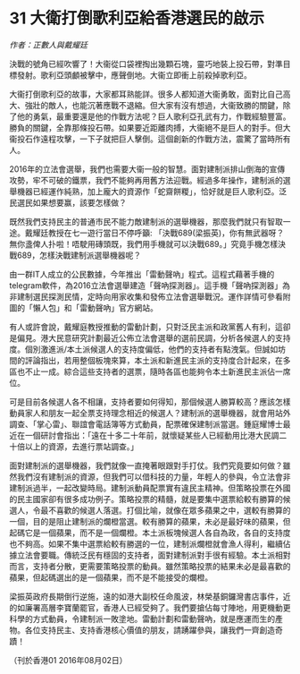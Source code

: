# 31 大衛打倒歌利亞給香港選民的啟示

_作者：正數人與戴耀廷_

決戰的號角已經吹響了！大衞從口袋裡掏出幾顆石塊，靈巧地裝上投石帶，對準目標發射。歌利亞頭顱被擊中，應聲倒地。大衞立即衝上前殺掉歌利亞。

大衞打倒歌利亞的故事，大家都耳熟能詳。很多人都知道大衞勇敢，面對比自己高大、強壯的敵人，也能沉著應戰不退縮。但大家有沒有想過，大衞致勝的關鍵，除了他的勇氣，最重要還是他的作戰方法呢？巨人歌利亞孔武有力，作戰經驗豐富。勝負的關鍵，全靠那條投石帶。如果要近距離肉搏，大衞絕不是巨人的對手。但大衞投石作遠程攻擊，一下子就把巨人擊倒。這個創新的作戰方法，震驚了當時所有人。

2016年的立法會選舉，我們也需要大衞一般的智慧。面對建制派排山倒海的宣傳攻勢，牢不可破的鐵票，我們不能夠再用舊方法迎戰。經過多年操作，建制派的選舉機器已經運作純熟，加上龐大的資源作「蛇齋餅糉」，恰好就是巨人歌利亞。泛民選民如果想要赢，該要怎樣做？

既然我們支持民主的普通巿民不能力敵建制派的選舉機器，那麼我們就只有智取一途。戴耀廷教授在七一遊行當日不停呼籲: 「決戰689(梁振英)，你有無武器呀？無你盞俾人扑啦！唔駛用磚頭既，我們用手機就可以決戰689。」究竟手機怎樣決戰689，怎樣決戰建制派選舉機器呢？

由一群IT人成立的公民數據，今年推出「雷動聲吶」程式。這程式藉著手機的 telegram軟件，為2016立法會選舉建造「聲吶探測器」。這手機「聲吶探測器」為非建制選民探測民情，定時向用家收集和發佈立法會選舉戰況。運作詳情可參看附圖的「懶人包」和「雷動聲吶」官方網站。

有人或許會說，戴耀庭教授推動的雷動計劃，只對泛民主派和政黨舊人有利，這卻是偏見。港大民意研究計劃最近公佈立法會選舉的選前民調，分析各候選人的支持度。個別激進派/本土派候選人的支持度偏低，他們的支持者有點洩氣。但誠如坊間的評論指出，若用整個板塊來算，本土派和新進民主派的支持度合計起來，在多區也不止一成。綜合這些支持者的選票，隨時各區也能夠令本土新進民主派佔一席位。

可是目前各候選人各不相讓，支持者要如何得知，那個候選人勝算較高？應該怎樣動員家人和朋友一起全票支持理念相近的候選人？建制派的選舉機器，就會用站外調查、「掌心雷」、聯誼會電話簿等方式動員，配票確保建制派當選。鍾庭耀博士最近在一個研討會指出：「遠在十多二十年前，就懷疑某些人已經動用比港大民調二十倍以上的資源，去進行票站調查。」

面對建制派的選舉機器，我們就像一直掩著眼跟對手打仗。我們究竟要如何做？雖然我們沒有建制派的資源，但我們可以借科技的力量，年輕人的參與，令立法會非建制派過半，一起改變時局。建制派動員配票實有違民主精神。但策略投票在外國的民主國家卻有很多成功例子。策略投票的精髓，就是要集中選票給較有勝算的候選人，令最不喜歡的候選人落選。打個比喻，就像在眾多蘋果之中，選較有勝算的一個，目的是阻止建制派的爛橙當選。較有勝算的蘋果，未必是最好味的蘋果，但起碼它是一個蘋果，而不是一個爛橙。本土派板塊候選人各自為政，各自的支持度也不夠高。如果不集中選票給較有勝選的一位，建制派爛橙就會漁人得利，繼續佔據立法會要職。傳統泛民有穩固的支持者，面對建制派對手很有經驗。本土派相對而言，支持者分散，更需要策略投票的動員。雖然策略投票的結果未必是最喜歡的蘋果，但起碼選出的是一個蘋果，而不是不能接受的爛橙。

梁振英政府長期倒行逆施，遠的如港大副校任命風波，林榮基銅鑼灣書店事件，近的如廉署高層李寶蘭罷官，香港人已經受夠了。我們要搶佔每寸陣地，用更機動更科學的方式動員，令建制派一敗塗地。雷動計劃和雷動聲吶，就是應運而生的產物。各位支持民主、支持香港核心價值的朋友，請踴躍參與，讓我們一齊創造奇蹟！

（刊於香港01 2016年08月02日）

